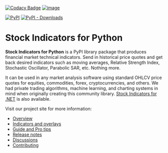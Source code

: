 [![Codacy Badge](https://api.codacy.com/project/badge/Grade/0f6df3e7f2394381a5d9204f54e733fb)](https://app.codacy.com/gh/facioquo/stock-indicators-python?utm_source=github.com&utm_medium=referral&utm_content=facioquo/stock-indicators-python&utm_campaign=Badge_Grade)
[![image](https://raw.githubusercontent.com/facioquo/stock-indicators-python/main/docs/assets/social-banner.png)](https://python.stockindicators.dev/)

[![PyPI](https://img.shields.io/pypi/v/stock-indicators?color=blue&label=PyPI)](https://badge.fury.io/py/stock-indicators)
[![PyPI - Downloads](https://img.shields.io/pypi/dm/stock-indicators?style=flat&logo=Python&logoColor=white&label=Downloads&color=indigo&link=https%3A%2F%2Fpypistats.org%2Fpackages%2Fstock-indicators)](https://pypistats.org/packages/stock-indicators)

# Stock Indicators for Python

**Stock Indicators for Python** is a PyPI library package that produces financial market technical indicators.  Send in historical price quotes and get back desired indicators such as moving averages, Relative Strength Index, Stochastic Oscillator, Parabolic SAR, etc.  Nothing more.

It can be used in any market analysis software using standard OHLCV price quotes for equities, commodities, forex, cryptocurrencies, and others.  We had private trading algorithms, machine learning, and charting systems in mind when originally creating this community library.  [Stock Indicators for .NET](https://dotnet.stockindicators.dev/) is also available.

Visit our project site for more information:

- [Overview](https://python.stockindicators.dev/)
- [Indicators and overlays](https://python.stockindicators.dev/indicators/)
- [Guide and Pro tips](https://python.stockindicators.dev/guide/)
- [Release notes](https://github.com/facioquo/stock-indicators-python/releases)
- [Discussions](https://github.com/DaveSkender/Stock.Indicators/discussions)
- [Contributing](https://github.com/facioquo/stock-indicators-python/blob/main/docs/contributing.md#readme)
